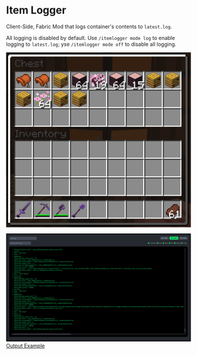 # Item Logger
Client-Side, Fabric Mod that logs container's contents to ``latest.log``.

All logging is disabled by default.
Use ``/itemlogger mode log`` to enable logging to ``latest.log``;
yse ``/itemlogger mode off`` to disable all logging.

![Container Example](./images/ChestExample.png)

![Modrinth LiveLog (Output)](./images/ModrinthLiveLog.png)
[Output Example](./images/ChestExample.md)

